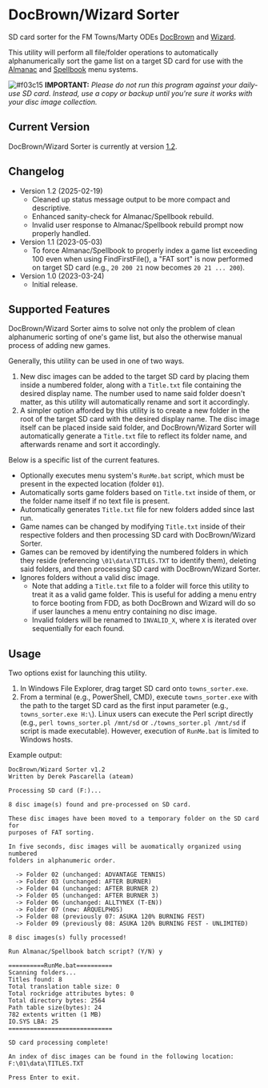 # DocBrown/Wizard Sorter
SD card sorter for the FM Towns/Marty ODEs [DocBrown](https://gdemu.wordpress.com/details/docbrown-details/) and [Wizard](https://gdemu.wordpress.com/details/wizard-details/).

This utility will perform all file/folder operations to automatically alphanumerically sort the game list on a target SD card for use with the [Almanac](https://gdemu.wordpress.com/operation/docbrown-operation/) and [Spellbook](https://gdemu.wordpress.com/operation/wizard-operation/) menu systems.

![#f03c15](https://i.imgur.com/XsUAGA0.png) **IMPORTANT:** *Please do not run this program against your daily-use SD card. Instead, use a copy or backup until you're sure it works with your disc image collection.*

## Current Version
DocBrown/Wizard Sorter is currently at version [1.2](https://github.com/DerekPascarella/DocBrown-Wizard-Sorter/raw/main/towns_sorter.exe).

## Changelog
* Version 1.2 (2025-02-19)
  * Cleaned up status message output to be more compact and descriptive.
  * Enhanced sanity-check for Almanac/Spellbook rebuild.
  * Invalid user response to Almanac/Spellbook rebuild prompt now properly handled.
* Version 1.1 (2023-05-03)
  * To force Almanac/Spellbook to properly index a game list exceeding 100 even when using FindFirstFile(), a "FAT sort" is now performed on target SD card (e.g., `20 200 21` now becomes `20 21 ... 200`).
* Version 1.0 (2023-03-24)
  * Initial release.

## Supported Features
DocBrown/Wizard Sorter aims to solve not only the problem of clean alphanumeric sorting of one's game list, but also the otherwise manual process of adding new games.

Generally, this utility can be used in one of two ways.

1. New disc images can be added to the target SD card by placing them inside a numbered folder, along with a `Title.txt` file containing the desired display name.  The number used to name said folder doesn't matter, as this utility will automatically rename and sort it accordingly.
2. A simpler option afforded by this utility is to create a new folder in the root of the target SD card with the desired display name.  The disc image itself can be placed inside said folder, and DocBrown/Wizard Sorter will automatically generate a `Title.txt` file to reflect its folder name, and afterwards rename and sort it accordingly.

Below is a specific list of the current features.

* Optionally executes menu system's `RunMe.bat` script, which must be present in the expected location (folder `01`).
* Automatically sorts game folders based on `Title.txt` inside of them, or the folder name itself if no text file is present.
* Automatically generates `Title.txt` file for new folders added since last run.
* Game names can be changed by modifying `Title.txt` inside of their respective folders and then processing SD card with DocBrown/Wizard Sorter.
* Games can be removed by identifying the numbered folders in which they reside (referencing `\01\data\TITLES.TXT` to identify them), deleting said folders, and then processing SD card with DocBrown/Wizard Sorter.
* Ignores folders without a valid disc image.
  * Note that adding a `Title.txt` file to a folder will force this utility to treat it as a valid game folder. This is useful for adding a menu entry to force booting from FDD, as both DocBrown and Wizard will do so if user launches a menu entry containing no disc image.
  * Invalid folders will be renamed to `INVALID_X`, where `X` is iterated over sequentially for each found.

## Usage
Two options exist for launching this utility.

1. In Windows File Explorer, drag target SD card onto `towns_sorter.exe`.
2. From a terminal (e.g., PowerShell, CMD), execute `towns_sorter.exe` with the path to the target SD card as the first input parameter (e.g., `towns_sorter.exe H:\`).  Linux users can execute the Perl script directly (e.g., `perl towns_sorter.pl /mnt/sd` or `./towns_sorter.pl /mnt/sd` if script is made executable). However, execution of `RunMe.bat` is limited to Windows hosts.

Example output:

```
DocBrown/Wizard Sorter v1.2
Written by Derek Pascarella (ateam)

Processing SD card (F:)...

8 disc image(s) found and pre-processed on SD card.

These disc images have been moved to a temporary folder on the SD card for
purposes of FAT sorting.

In five seconds, disc images will be auomatically organized using numbered
folders in alphanumeric order.

  -> Folder 02 (unchanged: ADVANTAGE TENNIS)
  -> Folder 03 (unchanged: AFTER BURNER)
  -> Folder 04 (unchanged: AFTER BURNER 2)
  -> Folder 05 (unchanged: AFTER BURNER 3)
  -> Folder 06 (unchanged: ALLTYNEX (T-EN))
  -> Folder 07 (new: ARQUELPHOS)
  -> Folder 08 (previously 07: ASUKA 120% BURNING FEST)
  -> Folder 09 (previously 08: ASUKA 120% BURNING FEST - UNLIMITED)

8 disc images(s) fully processed!

Run Almanac/Spellbook batch script? (Y/N) y

==========RunMe.bat==========
Scanning folders...
Titles found: 8
Total translation table size: 0
Total rockridge attributes bytes: 0
Total directory bytes: 2564
Path table size(bytes): 24
782 extents written (1 MB)
IO.SYS LBA: 25
=============================

SD card processing complete!

An index of disc images can be found in the following location:
F:\01\data\TITLES.TXT

Press Enter to exit.
```
